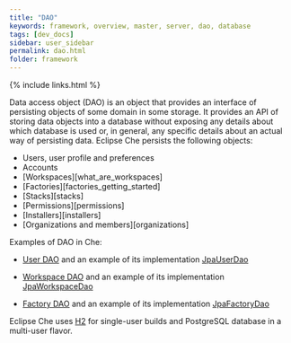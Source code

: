 ```yaml
---
title: "DAO"
keywords: framework, overview, master, server, dao, database
tags: [dev_docs]
sidebar: user_sidebar
permalink: dao.html
folder: framework
---
```


{% include links.html %}

Data access object (DAO) is an object that provides an interface of persisting objects of some domain in some storage. It provides an API of storing data objects into a database without exposing any details about which database is used or, in general, any specific details about an actual way of persisting data. Eclipse Che persists the following objects:

* Users, user profile and preferences
* Accounts
* [Workspaces][what_are_workspaces]
* [Factories][factories_getting_started]
* [Stacks][stacks]
* [Permissions][permissions]
* [Installers][installers]
* [Organizations and members][organizations]

Examples of DAO in Che:

- [User DAO](https://github.com/eclipse/che/blob/master/wsmaster/che-core-api-user/src/main/java/org/eclipse/che/api/user/server/spi/UserDao.java) and an example of its implementation [JpaUserDao](https://github.com/eclipse/che/blob/master/wsmaster/che-core-api-user/src/main/java/org/eclipse/che/api/user/server/jpa/JpaUserDao.java)

- [Workspace DAO](https://github.com/eclipse/che/blob/master/wsmaster/che-core-api-workspace/src/main/java/org/eclipse/che/api/workspace/server/spi/WorkspaceDao.java) and an example of its implementation [JpaWorkspaceDao](https://github.com/eclipse/che/blob/master/wsmaster/che-core-api-workspace/src/main/java/org/eclipse/che/api/workspace/server/jpa/JpaWorkspaceDao.java)

- [Factory DAO](https://github.com/eclipse/che/blob/master/wsmaster/che-core-api-factory/src/main/java/org/eclipse/che/api/factory/server/spi/FactoryDao.java) and an example of its implementation [JpaFactoryDao](https://github.com/eclipse/che/blob/master/wsmaster/che-core-api-factory/src/main/java/org/eclipse/che/api/factory/server/jpa/JpaFactoryDao.java)

Eclipse Che uses [H2](http://www.h2database.com/html/main.html) for single-user builds and PostgreSQL database in a multi-user flavor.
